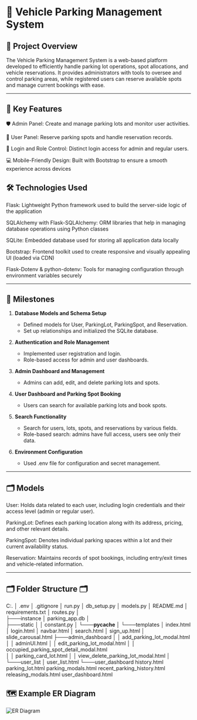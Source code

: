 # 🚗 Vehicle Parking Management System

## 📖 Project Overview
The Vehicle Parking Management System is a web-based platform developed to efficiently handle parking lot operations, spot allocations, and vehicle reservations. It provides administrators with tools to oversee and control parking areas, while registered users can reserve available spots and manage current bookings with ease.

---

## 📌 Key Features

🛡️ Admin Panel: Create and manage parking lots and monitor user activities.

🚙 User Panel: Reserve parking spots and handle reservation records.

🔑 Login and Role Control: Distinct login access for admin and regular users.

💻 Mobile-Friendly Design: Built with Bootstrap to ensure a smooth experience across devices

## 🛠️ Technologies Used

Flask: Lightweight Python framework used to build the server-side logic of the application

SQLAlchemy with Flask-SQLAlchemy: ORM libraries that help in managing database operations using Python classes

SQLite: Embedded database used for storing all application data locally

Bootstrap: Frontend toolkit used to create responsive and visually appealing UI (loaded via CDN)

Flask-Dotenv & python-dotenv: Tools for managing configuration through environment variables securely

---

## 🚩 Milestones

1. **Database Models and Schema Setup**
   - Defined models for User, ParkingLot, ParkingSpot, and Reservation.
   - Set up relationships and initialized the SQLite database.

2. **Authentication and Role Management**
   - Implemented user registration and login.
   - Role-based access for admin and user dashboards.

3. **Admin Dashboard and Management**
   - Admins can add, edit, and delete parking lots and spots.

4. **User Dashboard and Parking Spot Booking**
   - Users can search for available parking lots and book spots.


5. **Search Functionality**
   - Search for users, lots, spots, and reservations by various fields.
   - Role-based search: admins have full access, users see only their data.

6. **Environment Configuration**
   - Used .env file for configuration and secret management.

---

## 🗂️ Models

User: Holds data related to each user, including login credentials and their access level (admin or regular user).

ParkingLot: Defines each parking location along with its address, pricing, and other relevant details.

ParkingSpot: Denotes individual parking spaces within a lot and their current availability status.

Reservation: Maintains records of spot bookings, including entry/exit times and vehicle-related information.

---


## 🗂️ Folder Structure 🗂️
C:.
│   .env
│   .gitignore
│   run.py
│   db_setup.py
│   models.py
│   README.md
│   requirements.txt
│   routes.py
│   
├───instance
│       parking_app.db
│       
├───static
│   │   constant.py
│   └───__pycache__
│
└───templates
    │   index.html
    │   login.html
    │   navbar.html
    │   search.html
    │   sign_up.html
    │   slide_carousal.html
    ├───admin_dashboard
    │   │   add_parking_lot_modal.html
    │   │   adminUI.html
    │   │   edit_parking_lot_modal.html
    │   │   occupied_parking_spot_detail_modal.html      
    │   │   parking_card_lot.html
    │   │   view_delete_parking_lot_modal.html
    │   └───user_list
    │           user_list.html
    └───user_dashboard
            history.html
            parking_lot.html
            parking_modals.html
            recent_parking_history.html
            releasing_modals.html
            user_dashboard.html
            
## 🗺️ Example ER Diagram

![ER Diagram]()  

